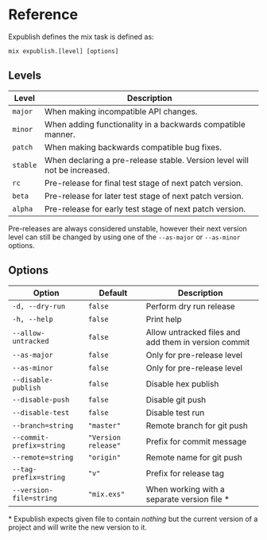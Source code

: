 # Reference

Expublish defines the mix task is defined as:

```
mix expublish.[level] [options]
```

## Levels

| Level    | Description                                                               |
| -------- | ------------------------------------------------------------------------- |
| `major`  | When making incompatible API changes.                                     |
| `minor`  | When adding functionality in a backwards compatible manner.               |
| `patch`  | When making backwards compatible bug fixes.                               |
| `stable` | When declaring a pre-release stable. Version level will not be increased. |
| `rc`     | Pre-release for final test stage of next patch version.                   |
| `beta`   | Pre-release for later test stage of next patch version.                   |
| `alpha`  | Pre-release for early test stage of next patch version.                   |

Pre-releases are always considered unstable, however their next version level can
still be changed by using one of the `--as-major` or `--as-minor` options.

## Options

| Option                   | Default             | Description                                          |
| ------------------------ | ------------------- | ---------------------------------------------------- |
| `-d, --dry-run`          | `false`             | Perform dry run release                              |
| `-h, --help`             | `false`             | Print help                                           |
| `--allow-untracked`      | `false`             | Allow untracked files and add them in version commit |
| `--as-major`             | `false`             | Only for pre-release level                           |
| `--as-minor`             | `false`             | Only for pre-release level                           |
| `--disable-publish`      | `false`             | Disable hex publish                                  |
| `--disable-push`         | `false`             | Disable git push                                     |
| `--disable-test`         | `false`             | Disable test run                                     |
| `--branch=string`        | `"master"`          | Remote branch for git push                           |
| `--commit-prefix=string` | `"Version release"` | Prefix for commit message                            |
| `--remote=string`        | `"origin"`          | Remote name for git push                             |
| `--tag-prefix=string`    | `"v"`               | Prefix for release tag                               |
| `--version-file=string`  | `"mix.exs"`         | When working with a separate version file \*         |

\* Expublish expects given file to contain _nothing_ but the current version of a
project and will write the new version to it.

